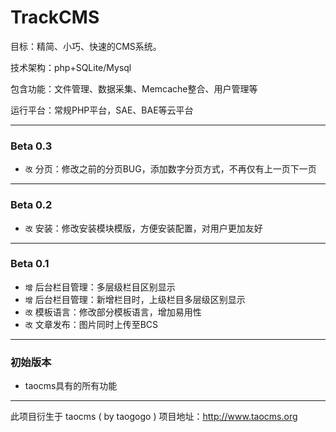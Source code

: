 # TrackCMS
目标：精简、小巧、快速的CMS系统。

技术架构：php+SQLite/Mysql

包含功能：文件管理、数据采集、Memcache整合、用户管理等

运行平台：常规PHP平台，SAE、BAE等云平台

-------------------------------------------------------

### Beta 0.3
+ `改` 分页：修改之前的分页BUG，添加数字分页方式，不再仅有上一页下一页

-------------------------------------------------------

### Beta 0.2
+ `改` 安装：修改安装模块模版，方便安装配置，对用户更加友好

-------------------------------------------------------

### Beta 0.1
+ `增` 后台栏目管理：多层级栏目区别显示
+ `增` 后台栏目管理：新增栏目时，上级栏目多层级区别显示
+ `改` 模板语言：修改部分模板语言，增加易用性
+ `改` 文章发布：图片同时上传至BCS

-------------------------------------------------------

### 初始版本
+ taocms具有的所有功能

-------------------------------------------------------

此项目衍生于 taocms ( by taogogo ) 项目地址：http://www.taocms.org